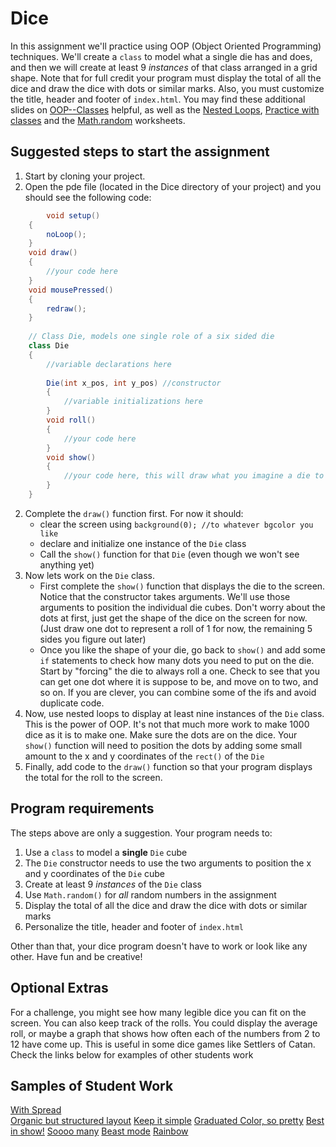 Dice
====

In this assignment we'll practice using OOP (Object Oriented Programming) techniques. We'll create a `class` to model what a single die has and does, and then we will create at least 9 *instances* of that class arranged in a grid shape. Note that for full credit your program must display the total of all the dice and draw the dice with dots or similar marks. Also, you must customize the title, header and footer of `index.html`. You may find these additional slides on 
[OOP--Classes](https://drive.google.com/open?id=1esmmDE9bCKXrHMY3Wk3TNihJHbmQJ2Am5-_1I087jjM) helpful, as well as the [Nested Loops](https://drive.google.com/open?id=1BVT2DQCriRXC4iTV_rzad22mqKbSpbXI), 
[Practice with classes](https://drive.google.com/open?id=1wru9T3uwIhMziWxGcirR-HoiqY0-L_Gs) and the 
[Math.random](https://drive.google.com/open?id=1lkqcEGCUX-xNA-UOMfMzTX08JrvK_fGH) worksheets.

Suggested steps to start the assignment
------------------------------------------   
1. Start by cloning your project.
2. Open the pde file (located in the Dice directory of your project) and you should see the following code:

```java
        void setup()
	{
	    noLoop();
	}
	void draw()
	{
	    //your code here
	}
	void mousePressed()
	{
	    redraw();
	}
	
	// Class Die, models one single role of a six sided die
	class Die 
	{
	    //variable declarations here
	    
	    Die(int x_pos, int y_pos) //constructor
	    {
	        //variable initializations here
	    }
	    void roll()
	    {
	        //your code here
	    }
	    void show()
	    {
	        //your code here, this will draw what you imagine a die to look like
	    }
	}
```

2. Complete the `draw()` function first. For now it should:  
     - clear the screen using `background(0); //to whatever bgcolor you like` 
     - declare and initialize one instance of the `Die` class
     - Call the `show()` function for that `Die` (even though we won't see anything yet)
3. Now lets work on the `Die` class. 
     - First complete the `show()` function that displays the die to the screen. Notice that the constructor takes arguments. We'll use those arguments to position the individual die cubes. Don't worry about the dots at first, just get the shape of the dice on the screen for now. (Just draw one dot to represent a roll of 1 for now, the remaining 5 sides you figure out later)
     - Once you like the shape of your die, go back to `show()` and add some `if` statements to check how many dots you need to put on the die. Start by "forcing" the die to always roll a one. Check to see that you can get one dot where it is suppose to be, and move on to two, and so on. If you are clever, you can combine some of the ifs and avoid duplicate code. 
4. Now, use nested loops to display at least nine instances of the `Die` class. This is the power of OOP. It's not that much more work to make 1000 dice as it is to make one. Make sure the dots are on the dice. Your `show()` function will need to position the dots by adding some small amount to the x and y coordinates of the `rect()` of the `Die`
5. Finally, add code to the `draw()` function so that your program displays the total for the roll to the screen.  

Program requirements
-----------------------
The steps above are only a suggestion. Your program needs to:
1. Use a `class` to model a **single** `Die` cube 
2. The `Die` constructor needs to use the two arguments to position the x and y coordinates of the `Die` cube
3. Create at least 9 *instances* of the `Die` class
4. Use `Math.random()` for *all* random numbers in the assignment
5. Display the total of all the dice and draw the dice with dots or similar marks
6. Personalize the title, header and footer of `index.html`

Other than that, your dice program doesn't have to work or look like any other. Have fun and be creative!

Optional Extras
---------------
For a challenge, you might see how many legible dice you can fit on the screen. You can also keep track of the rolls. You could display the average roll, or maybe a graph that shows how often each of the numbers from 2 to 12 have come up. This is useful in some dice games like Settlers of Catan. Check the links below for examples of other students work

Samples of Student Work
-----------------------
[With Spread](https://jowong1.github.io/Dice/)   
[Organic but structured layout](https://fredxhua.github.io/Dice/)
[Keep it simple](https://thchin12345.github.io/Dice/)
[Graduated Color, so pretty](https://ethan-ap-cs.github.io/Dice/)
[Best in show!](https://jalenng.github.io/Dice/)
[Soooo many](https://emmab3.github.io/Dice/)
[Beast mode](https://dactualchung.github.io/Dice/)
[Rainbow](https://seanzep.github.io/Dice/)


